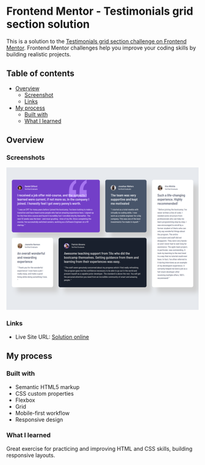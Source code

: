 # Frontend Mentor - Testimonials grid section solution

This is a solution to the [Testimonials grid section challenge on Frontend Mentor](https://www.frontendmentor.io/challenges/testimonials-grid-section-Nnw6J7Un7). Frontend Mentor challenges help you improve your coding skills by building realistic projects. 

## Table of contents

- [Overview](#overview)
  - [Screenshot](#screenshot)
  - [Links](#links)
- [My process](#my-process)
  - [Built with](#built-with)
  - [What I learned](#what-i-learned)


## Overview

### Screenshots
![](./images/preview.png)

### Links

- Live Site URL: [Solution online](https://dovlicio.github.io/four-card-feature/)

## My process

### Built with

- Semantic HTML5 markup
- CSS custom properties
- Flexbox
- Grid
- Mobile-first workflow
- Responsive design

### What I learned
Great exercise for practicing and improving HTML and CSS skills, building responsive layouts.
